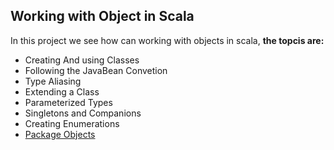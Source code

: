 Working with Object in Scala
---------------------------------
In this project we see how can working with objects in scala,  **the topcis are:**

* Creating And using Classes
* Following the JavaBean Convetion
* Type Aliasing
* Extending a Class
* Parameterized Types
* Singletons and Companions
* Creating Enumerations 
* [Package Objects](https://github.com/robsonoduarte/learn-scala/tree/master/pragmatic-scala/working-with-objects/src/main/scala/br/com/mystudies/scala/currencies)
